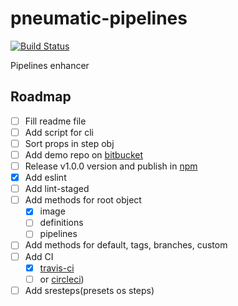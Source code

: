 # pneumatic-pipelines

[![Build Status](https://travis-ci.org/AlekseyLeshko/pneumatic-pipelines.svg?branch=master)](https://travis-ci.org/AlekseyLeshko/pneumatic-pipelines)

Pipelines enhancer

## Roadmap
- [ ] Fill readme file
- [ ] Add script for cli
- [ ] Sort props in step obj
- [ ] Add demo repo on [bitbucket](https://bitbucket.org)
- [ ] Release v1.0.0 version and publish in [npm](https://www.npmjs.com)
- [x] Add eslint
- [ ] Add lint-staged
- [ ] Add methods for root object
  - [x] image
  - [ ] definitions
  - [ ] pipelines
- [ ] Add methods for default, tags, branches, custom
- [ ] Add CI
  - [x] [travis-ci](https://travis-ci.org)
  - [ ] or [circleci](https://circleci.com))
- [ ] Add sresteps(presets os steps)
